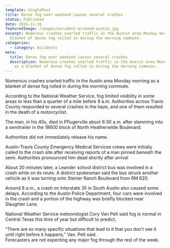 ```yaml
---
template: SinglePost
title: Dense fog over weekend causes several crashes
status: Published
date: 2016-11-16
featuredImage: /images/accident-arround-austin.jpg
excerpt: Numerous crashes snarled traffic in the Austin area Monday morning as a
  blanket of dense fog rolled in during the morning commute.
categories:
  - category: Accidents
meta:
  title: Dense fog over weekend causes several crashes
  description: Numerous crashes snarled traffic in the Austin area Monday morning
    as a blanket of dense fog rolled in during the morning commute.
---
```

<!--StartFragment-->

Numerous crashes snarled traffic in the Austin area Monday morning as a blanket of dense fog rolled in during the morning commute.

According to the National Weather Service, fog limited visibility in some areas to less than a quarter of a mile before 9 a.m. Authorities across Travis County responded to several crashes in the haze, and one of them resulted in the death of a motorcyclist.

The man, in his 40s, died in Pflugerville about 6:30 a.m. after slamming into a semitrailer in the 18600 block of North Heatherwilde Boulevard.

Authorities did not immediately release his name.

Austin-Travis County Emergency Medical Services crews were initially called to the crash site after receiving reports of a man pinned beneath the semi. Authorities pronounced him dead shortly after arrival

About 20 minutes later, a Leander school district bus was involved in a crash while on its route. A district spokesman said the bus struck another vehicle as it was turning onto Steiner Ranch Boulevard from RM 620.

Around 8 a.m., a crash on Interstate 35 in South Austin also caused some delays. According to the Austin Police Department, four cars were involved in the crash and a portion of the highway was briefly blocked near Slaughter Lane.

National Weather Service meteorologist Cory Van Pelt said fog is normal in Central Texas this time of year but difficult to predict.

“There are so many specific situations that lead to it that you don’t see it until right before it happens,” Van. Pelt said.\
Forecasters are not expecting any major fog through the rest of the week.

<!--EndFragment-->
